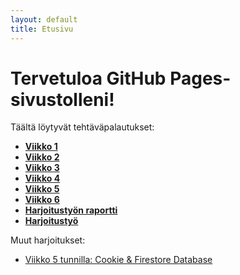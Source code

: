 ```yaml
---
layout: default
title: Etusivu
---
```


# Tervetuloa GitHub Pages-sivustolleni!
Täältä löytyvät tehtäväpalautukset:
- **[Viikko 1](./vko1.md)**
- **[Viikko 2](vko2.md)**
- **[Viikko 3](./vko3/index.html)**
- **[Viikko 4](./vko4/index.html)**
- **[Viikko 5](./vko5/vko5.md)**
- **[Viikko 6](./vko6/index.html)**
- **[Harjoitustyön raportti](./harjoitustyo/index.md)**
- **[Harjoitustyö](./harjoitustyo/index.html)**

Muut harjoitukset:
- [Viikko 5 tunnilla: Cookie & Firestore Database](./vko5/index.html)